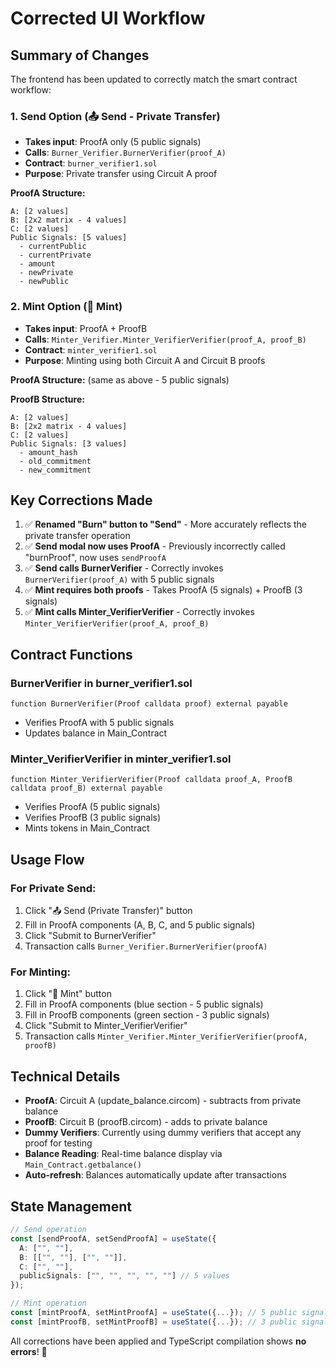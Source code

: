 # Corrected UI Workflow

## Summary of Changes

The frontend has been updated to correctly match the smart contract workflow:

### 1. **Send Option (📤 Send - Private Transfer)**
- **Takes input**: ProofA only (5 public signals)
- **Calls**: `Burner_Verifier.BurnerVerifier(proof_A)`
- **Contract**: `burner_verifier1.sol`
- **Purpose**: Private transfer using Circuit A proof

**ProofA Structure:**
```
A: [2 values]
B: [2x2 matrix - 4 values]
C: [2 values]
Public Signals: [5 values]
  - currentPublic
  - currentPrivate  
  - amount
  - newPrivate
  - newPublic
```

### 2. **Mint Option (💎 Mint)**
- **Takes input**: ProofA + ProofB
- **Calls**: `Minter_Verifier.Minter_VerifierVerifier(proof_A, proof_B)`
- **Contract**: `minter_verifier1.sol`
- **Purpose**: Minting using both Circuit A and Circuit B proofs

**ProofA Structure:** (same as above - 5 public signals)

**ProofB Structure:**
```
A: [2 values]
B: [2x2 matrix - 4 values]
C: [2 values]
Public Signals: [3 values]
  - amount_hash
  - old_commitment
  - new_commitment
```

## Key Corrections Made

1. ✅ **Renamed "Burn" button to "Send"** - More accurately reflects the private transfer operation
2. ✅ **Send modal now uses ProofA** - Previously incorrectly called "burnProof", now uses `sendProofA`
3. ✅ **Send calls BurnerVerifier** - Correctly invokes `BurnerVerifier(proof_A)` with 5 public signals
4. ✅ **Mint requires both proofs** - Takes ProofA (5 signals) + ProofB (3 signals)
5. ✅ **Mint calls Minter_VerifierVerifier** - Correctly invokes `Minter_VerifierVerifier(proof_A, proof_B)`

## Contract Functions

### BurnerVerifier in burner_verifier1.sol
```solidity
function BurnerVerifier(Proof calldata proof) external payable
```
- Verifies ProofA with 5 public signals
- Updates balance in Main_Contract

### Minter_VerifierVerifier in minter_verifier1.sol
```solidity
function Minter_VerifierVerifier(Proof calldata proof_A, ProofB calldata proof_B) external payable
```
- Verifies ProofA (5 public signals)
- Verifies ProofB (3 public signals)  
- Mints tokens in Main_Contract

## Usage Flow

### For Private Send:
1. Click "📤 Send (Private Transfer)" button
2. Fill in ProofA components (A, B, C, and 5 public signals)
3. Click "Submit to BurnerVerifier"
4. Transaction calls `Burner_Verifier.BurnerVerifier(proofA)`

### For Minting:
1. Click "💎 Mint" button
2. Fill in ProofA components (blue section - 5 public signals)
3. Fill in ProofB components (green section - 3 public signals)
4. Click "Submit to Minter_VerifierVerifier"
5. Transaction calls `Minter_Verifier.Minter_VerifierVerifier(proofA, proofB)`

## Technical Details

- **ProofA**: Circuit A (update_balance.circom) - subtracts from private balance
- **ProofB**: Circuit B (proofB.circom) - adds to private balance
- **Dummy Verifiers**: Currently using dummy verifiers that accept any proof for testing
- **Balance Reading**: Real-time balance display via `Main_Contract.getbalance()`
- **Auto-refresh**: Balances automatically update after transactions

## State Management

```typescript
// Send operation
const [sendProofA, setSendProofA] = useState({
  A: ["", ""],
  B: [["", ""], ["", ""]],
  C: ["", ""],
  publicSignals: ["", "", "", "", ""] // 5 values
});

// Mint operation
const [mintProofA, setMintProofA] = useState({...}); // 5 public signals
const [mintProofB, setMintProofB] = useState({...}); // 3 public signals
```

All corrections have been applied and TypeScript compilation shows **no errors**! 🎉
